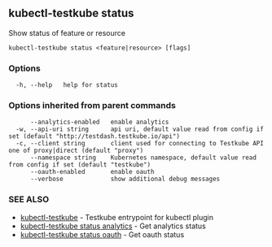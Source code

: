 ## kubectl-testkube status

Show status of feature or resource

```
kubectl-testkube status <feature|resource> [flags]
```

### Options

```
  -h, --help   help for status
```

### Options inherited from parent commands

```
      --analytics-enabled   enable analytics
  -w, --api-uri string      api uri, default value read from config if set (default "http://testdash.testkube.io/api")
  -c, --client string       client used for connecting to Testkube API one of proxy|direct (default "proxy")
      --namespace string    Kubernetes namespace, default value read from config if set (default "testkube")
      --oauth-enabled       enable oauth
      --verbose             show additional debug messages
```

### SEE ALSO

* [kubectl-testkube](kubectl-testkube.md)	 - Testkube entrypoint for kubectl plugin
* [kubectl-testkube status analytics](kubectl-testkube_status_analytics.md)	 - Get analytics status
* [kubectl-testkube status oauth](kubectl-testkube_status_oauth.md)	 - Get oauth status

